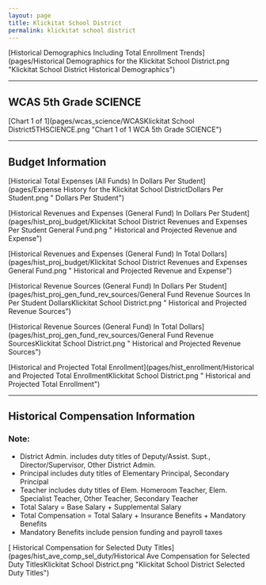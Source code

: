 ```yaml
---
layout: page
title: Klickitat School District
permalink: klickitat school district
---
```



[Historical Demographics Including Total Enrollment Trends](pages/Historical Demographics for the Klickitat School District.png "Klickitat School District Historical Demographics")

___

## WCAS 5th Grade SCIENCE

[Chart 1 of 1](pages/wcas_science/WCASKlickitat School District5THSCIENCE.png "Chart 1 of 1 WCA 5th Grade SCIENCE")


___

## Budget Information

[Historical Total Expenses (All Funds) In Dollars Per Student](pages/Expense History for the Klickitat School DistrictDollars Per Student.png " Dollars Per Student")

[Historical Revenues and Expenses (General Fund) In Dollars Per Student](pages/hist_proj_budget/Klickitat School District Revenues and Expenses Per Student General Fund.png " Historical and Projected Revenue and Expense")

[Historical Revenues and Expenses (General Fund) In Total Dollars](pages/hist_proj_budget/Klickitat School District Revenues and Expenses General Fund.png " Historical and Projected Revenue and Expense")

[Historical Revenue Sources (General Fund) In Dollars Per Student](pages/hist_proj_gen_fund_rev_sources/General Fund Revenue Sources In Per Student DollarsKlickitat School District.png " Historical and Projected Revenue Sources")

[Historical Revenue Sources (General Fund) In Total Dollars](pages/hist_proj_gen_fund_rev_sources/General Fund Revenue SourcesKlickitat School District.png " Historical and Projected Revenue Sources")

[Historical and Projected Total Enrollment](pages/hist_enrollment/Historical and Projected Total EnrollmentKlickitat School District.png " Historical and Projected Total Enrollment")


___

## Historical Compensation Information
### Note:
- District Admin. includes duty titles of Deputy/Assist. Supt., Director/Supervisor, Other District Admin.
- Principal includes duty titles of Elementary Principal, Secondary Principal
- Teacher includes duty titles of Elem. Homeroom Teacher, Elem. Specialist Teacher, Other Teacher, Secondary Teacher
- Total Salary = Base Salary + Supplemental Salary
- Total Compensation = Total Salary + Insurance Benefits + Mandatory Benefits
- Mandatory Benefits include pension funding and payroll taxes

[ Historical Compensation for Selected Duty Titles](pages/hist_ave_comp_sel_duty/Historical Ave Compensation for Selected Duty TitlesKlickitat School District.png "Klickitat School District Selected Duty Titles")

